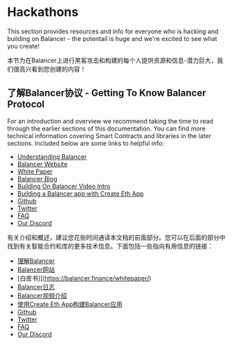 # Hackathons

This section provides resources and info for everyone who is hacking and building on Balancer - the potentail is huge and we're excited to see what you create!

本节为在Balancer上进行黑客攻击和构建的每个人提供资源和信息-潜力巨大，我们很高兴看到您创建的内容！

## 了解Balancer协议 - Getting To Know Balancer Protocol

For an introduction and overview we recommend taking the time to read through the earlier sections of this documentation. You can find more technical information covering Smart Contracts and libraries in the later sections. Included below are some links to helpful info:

* [Understanding Balancer](https://medium.com/@arnauramiomateu/understanding-balancer-protocol-frmo-0-to-100-998ba20c6834)
* [Balancer Website](https://balancer.finance/)
* [White Paper](https://balancer.finance/whitepaper/)
* [Balancer Blog](https://medium.com/balancer-protocol)
* [Building On Balancer Video Intro](https://www.youtube.com/watch?v=HTk_H4ERya8&feature=youtu.be)
* [Building a Balancer app with Create Eth App](https://twitter.com/PaulRBerg/status/1329937745012252674)
* [Github](https://github.com/balancer-labs)
* [Twitter](https://twitter.com/BalancerLabs)
* [FAQ](https://docs.balancer.finance/getting-started/faq)
* [Our Discord](https://discord.gg/8wWewJt)

有关介绍和概述，建议您花些时间通读本文档的前面部分。您可以在后面的部分中找到有关智能合约和库的更多技术信息。下面包括一些指向有用信息的链接：

* [理解Balancer](https://medium.com/@arnauramiomateu/understanding-balancer-protocol-frmo-0-to-100-998ba20c6834)
* [Balancer网站](https://balancer.finance/)
* [白皮书]](https://balancer.finance/whitepaper/)
* [Balancer日志](https://medium.com/balancer-protocol)
* [Balancer视频介绍](https://www.youtube.com/watch?v=HTk_H4ERya8&feature=youtu.be)
* [使用Create Eth App构建Balancer应用](https://twitter.com/PaulRBerg/status/1329937745012252674)
* [Github](https://github.com/balancer-labs)
* [Twitter](https://twitter.com/BalancerLabs)
* [FAQ](https://docs.balancer.finance/getting-started/faq)
* [Our Discord](https://discord.gg/8wWewJt)